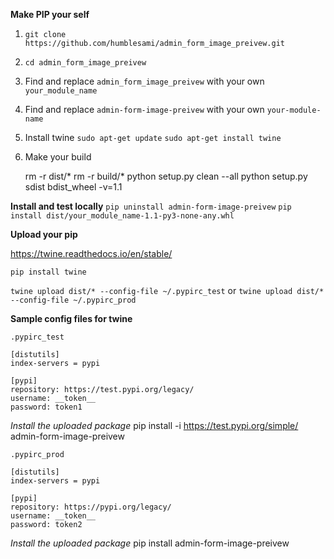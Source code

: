 **Make PIP your self**

1. `git clone https://github.com/humblesami/admin_form_image_preivew.git`
2. `cd admin_form_image_preivew`

3. Find and replace `admin_form_image_preivew` with your own `your_module_name`
4. Find and replace `admin-form-image-preivew` with your own `your-module-name`
5. Install twine
`sudo apt-get update`
`sudo apt-get install twine`

6. Make your build

    rm -r dist/*
    rm -r build/*
    python setup.py clean --all
    python setup.py sdist bdist_wheel -v=1.1

**Install and test locally**
`pip uninstall admin-form-image-preivew`
`pip install dist/your_module_name-1.1-py3-none-any.whl`


**Upload your pip**

https://twine.readthedocs.io/en/stable/

`pip install twine`

`twine upload dist/* --config-file ~/.pypirc_test`
or
`twine upload dist/* --config-file ~/.pypirc_prod`


**Sample config files for twine**

    .pypirc_test

    [distutils]
    index-servers = pypi

    [pypi]
    repository: https://test.pypi.org/legacy/
    username: __token__
    password: token1


*Install the uploaded package*
pip install -i https://test.pypi.org/simple/ admin-form-image-preivew


    .pypirc_prod

    [distutils]
    index-servers = pypi

    [pypi]
    repository: https://pypi.org/legacy/
    username: __token__
    password: token2

*Install the uploaded package*
pip install admin-form-image-preivew